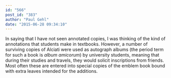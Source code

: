 ```yaml
---
id: "566"
post_id: "383"
author: "Paul Gehl"
date: "2015-06-28 09:34:10"
---
```

In saying that I have not seen annotated copies, I was thinking of the kind of annotations that students make in textbooks. However, a number of surviving copies of Alciati were used as autograph albums (the period term for such a book is <em>album amicorum</em>) by university students, meaning that during their studies and travels, they would solicit inscriptions from friends. Most often these are entered into special copies of the emblem book bound with extra leaves intended for the additions.
